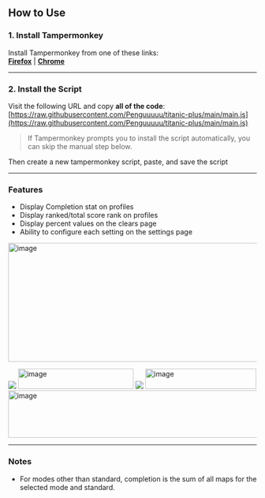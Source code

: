 ## How to Use

### 1. Install Tampermonkey  
Install Tampermonkey from one of these links:    
[**Firefox**](https://www.tampermonkey.net/index.php?browser=firefox) | [**Chrome**](https://www.tampermonkey.net/index.php?browser=chrome)

---

### 2. Install the Script 
Visit the following URL and copy **all of the code**:  
[https://raw.githubusercontent.com/Penguuuuu/titanic-plus/main/main.js](https://raw.githubusercontent.com/Penguuuuu/titanic-plus/main/main.js)

> If Tampermonkey prompts you to install the script automatically, you can skip the manual step below.

Then create a new tampermonkey script, paste, and save the script

---    

### Features
- Display Completion stat on profiles
- Display ranked/total score rank on profiles
- Display percent values on the clears page
- Ability to configure each setting on the settings page

<img width="857" height="241" alt="image" src="https://github.com/user-attachments/assets/9eeeaa1e-d76c-4676-b91b-6d31d2e63487" />

![](https://github.com/user-attachments/assets/9252b26e-bd2f-40a5-a9fc-1cc9e5c9d8dc)
<img width="234" height="41" alt="image" src="https://github.com/user-attachments/assets/6010c7b0-5e04-4f0f-adf2-b2438e0a8a8f" />
![](https://github.com/user-attachments/assets/0e3b49fb-d772-466b-be0b-d0fde9887bc6)
<img width="225" height="41" alt="image" src="https://github.com/user-attachments/assets/fb59ff6d-b847-4748-9c68-202375f6c554" />
<img width="624" height="96" alt="image" src="https://github.com/user-attachments/assets/e081f87f-cd43-481a-a65d-6b42943042a0" />

---

### Notes
- For modes other than standard, completion is the sum of all maps for the selected mode and standard.
